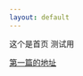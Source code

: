 ```yaml
---
layout: default
---
```


这个是首页 测试用

[第一篇的地址](https://v-yamato.github.io/post/QT%20C%2B%2B/LEDController)
